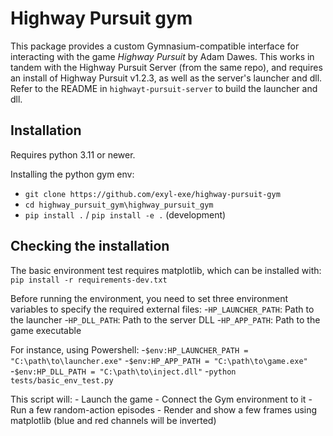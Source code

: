 # Highway Pursuit gym
This package provides a custom Gymnasium-compatible interface for interacting with the game _Highway Pursuit_ by Adam Dawes. This works in tandem with the Highway Pursuit Server (from the same repo), and requires an install of Highway Pursuit v1.2.3, as well as the server's launcher and dll. Refer to the README in `highwayt-pursuit-server` to build the launcher and dll.

## Installation

Requires python 3.11 or newer.

Installing the python gym env:
- `git clone https://github.com/exyl-exe/highway-pursuit-gym`
- `cd highway_pursuit_gym\highway_pursuit_gym`
- `pip install .` / `pip install -e .` (development)

## Checking the installation
The basic environment test requires matplotlib, which can be installed with:
`pip install -r requirements-dev.txt`

Before running the environment, you need to set three environment variables to specify the required external files:
-`HP_LAUNCHER_PATH`: Path to the launcher
-`HP_DLL_PATH`: Path to the server DLL
-`HP_APP_PATH`: Path to the game executable

For instance, using Powershell:
-`$env:HP_LAUNCHER_PATH = "C:\path\to\launcher.exe"`
-`$env:HP_APP_PATH = "C:\path\to\game.exe"`
-`$env:HP_DLL_PATH = "C:\path\to\inject.dll"`
-`python tests/basic_env_test.py`

This script will:
    - Launch the game
    - Connect the Gym environment to it
    - Run a few random-action episodes
    - Render and show a few frames using matplotlib (blue and red channels will be inverted)